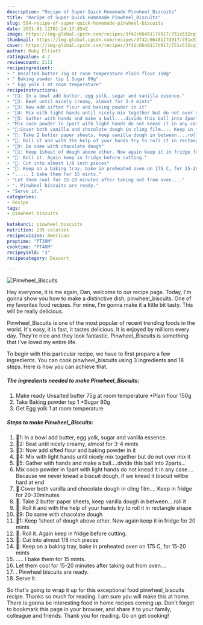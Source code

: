```yaml
---
description: "Recipe of Super Quick Homemade Pinwheel_Biscuits"
title: "Recipe of Super Quick Homemade Pinwheel_Biscuits"
slug: 584-recipe-of-super-quick-homemade-pinwheel-biscuits
date: 2021-01-11T01:24:17.854Z
image: https://img-global.cpcdn.com/recipes/3f42c6648117d917/751x532cq70/pinwheel_biscuits-recipe-main-photo.jpg
thumbnail: https://img-global.cpcdn.com/recipes/3f42c6648117d917/751x532cq70/pinwheel_biscuits-recipe-main-photo.jpg
cover: https://img-global.cpcdn.com/recipes/3f42c6648117d917/751x532cq70/pinwheel_biscuits-recipe-main-photo.jpg
author: Ruby Elliott
ratingvalue: 4.7
reviewcount: 2111
recipeingredient:
- " Unsalted butter 75g at room temperature Plain flour 150g"
- " Baking powder tsp 1 Sugar 80g"
- " Egg yolk 1 at room temperature"
recipeinstructions:
- "💠1: In a bowl add butter, egg yolk, sugar and vanilla essence."
- "💠2: Beat until nicely creamy, almost for 3-4 mints"
- "💠3: Now add sifted flour and baking powder in it"
- "💠4: Mix with light hands until nicely mix together but do not over mix it"
- "💠5: Gather with hands and make a ball....divide this ball into 2parts..."
- "Mix coco powder in 1part with light hands do not knead it in any case.... Because we never knead a biscuit dough, if we knead it biscuit willbe hard at end"
- "💠:Cover both vanilla and chocolate dough in cling film.... Keep in fridge for 20-30minutes"
- "💠: Take 2 butter paper sheets, keep vanilla dough in between....roll it"
- "💠: Roll it and with the help of your hands try to roll it in rectangle shape"
- "💠9: Do same with chacolate dough"
- "💠1: Keep 1sheet of dough above other. Now again keep it in fridge for 20 mints"
- "💠: Roll it. Again keep in fridge before cutting."
- "💠: Cut into almost 1/8 inch pieces"
- "💠: Keep on a baking tray, bake in preheated oven on 175 C, for 15-20 mints"
- "..... I bake them for 15 mints."
- "Let them cool for 15-20 minutes after taking out from oven...."
- ". Pinwheel biscuits are ready."
- "Serve it."
categories:
- Recipe
tags:
- pinwheel_biscuits

katakunci: pinwheel_biscuits 
nutrition: 235 calories
recipecuisine: American
preptime: "PT39M"
cooktime: "PT48M"
recipeyield: "3"
recipecategory: Dessert

---
```



![Pinwheel_Biscuits](https://img-global.cpcdn.com/recipes/3f42c6648117d917/751x532cq70/pinwheel_biscuits-recipe-main-photo.jpg)

Hey everyone, it is me again, Dan, welcome to our recipe page. Today, I'm gonna show you how to make a distinctive dish, pinwheel_biscuits. One of my favorites food recipes. For mine, I'm gonna make it a little bit tasty. This will be really delicious.



Pinwheel_Biscuits is one of the most popular of recent trending foods in the world. It's easy, it is fast, it tastes delicious. It is enjoyed by millions every day. They're nice and they look fantastic. Pinwheel_Biscuits is something that I've loved my entire life.


To begin with this particular recipe, we have to first prepare a few ingredients. You can cook pinwheel_biscuits using 3 ingredients and 18 steps. Here is how you can achieve that.

<!--inarticleads1-->

##### The ingredients needed to make Pinwheel_Biscuits:

1. Make ready  Unsalted butter 75g at room temperature *Plain flour 150g
1. Take  Baking powder tsp 1 *Sugar 80g
1. Get  Egg yolk 1 at room temperature




<!--inarticleads2-->

##### Steps to make Pinwheel_Biscuits:

1. 💠1: In a bowl add butter, egg yolk, sugar and vanilla essence.
1. 💠2: Beat until nicely creamy, almost for 3-4 mints
1. 💠3: Now add sifted flour and baking powder in it
1. 💠4: Mix with light hands until nicely mix together but do not over mix it
1. 💠5: Gather with hands and make a ball....divide this ball into 2parts...
1. Mix coco powder in 1part with light hands do not knead it in any case.... Because we never knead a biscuit dough, if we knead it biscuit willbe hard at end
1. 💠:Cover both vanilla and chocolate dough in cling film.... Keep in fridge for 20-30minutes
1. 💠: Take 2 butter paper sheets, keep vanilla dough in between....roll it
1. 💠: Roll it and with the help of your hands try to roll it in rectangle shape
1. 💠9: Do same with chacolate dough
1. 💠1: Keep 1sheet of dough above other. Now again keep it in fridge for 20 mints
1. 💠: Roll it. Again keep in fridge before cutting.
1. 💠: Cut into almost 1/8 inch pieces
1. 💠: Keep on a baking tray, bake in preheated oven on 175 C, for 15-20 mints
1. ..... I bake them for 15 mints.
1. Let them cool for 15-20 minutes after taking out from oven....
1. . Pinwheel biscuits are ready.
1. Serve it.




So that's going to wrap it up for this exceptional food pinwheel_biscuits recipe. Thanks so much for reading. I am sure you will make this at home. There is gonna be interesting food in home recipes coming up. Don't forget to bookmark this page in your browser, and share it to your family, colleague and friends. Thank you for reading. Go on get cooking!
